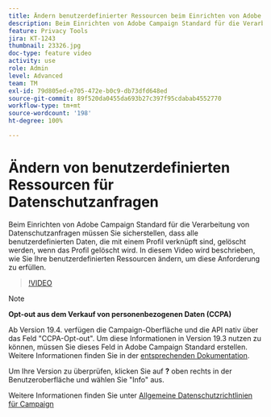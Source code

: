 ```yaml
---
title: Ändern benutzerdefinierter Ressourcen beim Einrichten von Adobe Campaign Standard für Datenschutzanfragen
description: Beim Einrichten von Adobe Campaign Standard für die Verarbeitung von Datenschutzanfragen müssen Sie sicherstellen, dass alle benutzerdefinierten Daten, die mit einem Profil verknüpft sind, gelöscht werden, wenn das Profil gelöscht wird. In diesem Video wird beschrieben, wie Sie Ihre benutzerdefinierten Ressourcen ändern, um diese Anforderung zu erfüllen.
feature: Privacy Tools
jira: KT-1243
thumbnail: 23326.jpg
doc-type: feature video
activity: use
role: Admin
level: Advanced
team: TM
exl-id: 79d805ed-e705-472e-b0c9-db73dfd648ed
source-git-commit: 89f520da0455da693b27c397f95cdabab4552770
workflow-type: tm+mt
source-wordcount: '198'
ht-degree: 100%

---
```


# Ändern von benutzerdefinierten Ressourcen für Datenschutzanfragen

Beim Einrichten von Adobe Campaign Standard für die Verarbeitung von Datenschutzanfragen müssen Sie sicherstellen, dass alle benutzerdefinierten Daten, die mit einem Profil verknüpft sind, gelöscht werden, wenn das Profil gelöscht wird. In diesem Video wird beschrieben, wie Sie Ihre benutzerdefinierten Ressourcen ändern, um diese Anforderung zu erfüllen.

>[!VIDEO](https://video.tv.adobe.com/v/23326?quality=12&learn=on)

>[!NOTE]
>
>**Opt-out aus dem Verkauf von personenbezogenen Daten (CCPA)**
>
>Ab Version 19.4. verfügen die Campaign-Oberfläche und die API nativ über das Feld &quot;CCPA-Opt-out&quot;. Um diese Informationen in Version 19.3 nutzen zu können, müssen Sie dieses Feld in Adobe Campaign Standard erstellen. Weitere Informationen finden Sie in der [entsprechenden Dokumentation](https://experienceleague.adobe.com/docs/campaign-standard/using/getting-started/privacy/privacy-requests.html?lang=de#privacy-requests).
>
> Um Ihre Version zu überprüfen, klicken Sie auf **?** oben rechts in der Benutzeroberfläche und wählen Sie &quot;Info&quot; aus.

Weitere Informationen finden Sie unter [Allgemeine Datenschutzrichtlinien für Campaign](https://experienceleague.adobe.com/docs/campaign-classic/using/getting-started/privacy/privacy-management.html?lang=de)
